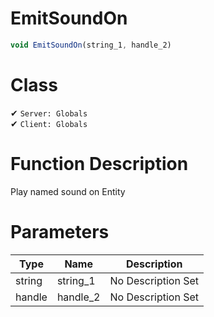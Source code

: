 # EmitSoundOn
```js
void EmitSoundOn(string_1, handle_2)
```
# Class
✔ `Server: Globals`  
✔ `Client: Globals`  

# Function Description
Play named sound on Entity
# Parameters
Type|Name|Description
--|--|--
string|string_1|No Description Set
handle|handle_2|No Description Set
